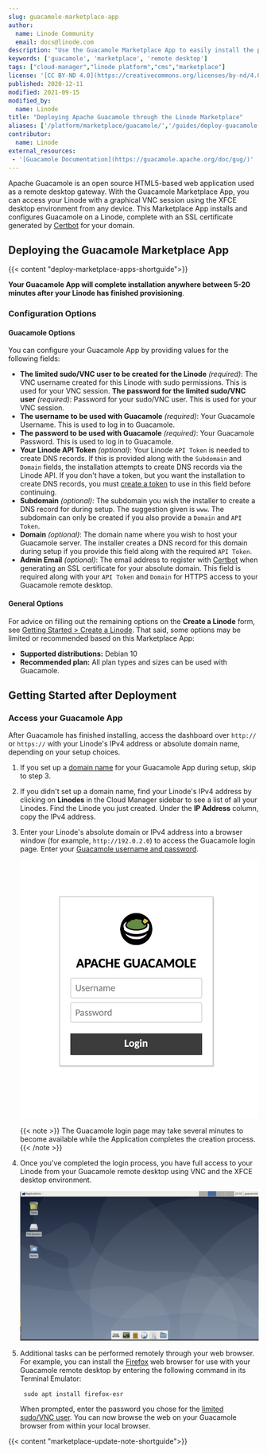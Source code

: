```yaml
---
slug: guacamole-marketplace-app
author:
  name: Linode Community
  email: docs@linode.com
description: "Use the Guacamole Marketplace App to easily install the popular open source remote desktop and access your Linode from any device."
keywords: ['guacamole', 'marketplace', 'remote desktop']
tags: ["cloud-manager","linode platform","cms","marketplace"]
license: '[CC BY-ND 4.0](https://creativecommons.org/licenses/by-nd/4.0)'
published: 2020-12-11
modified: 2021-09-15
modified_by:
  name: Linode
title: "Deploying Apache Guacamole through the Linode Marketplace"
aliases: ['/platform/marketplace/guacamole/','/guides/deploy-guacamole-with-marketplace-apps/']
contributor:
  name: Linode
external_resources:
 - '[Guacamole Documentation](https://guacamole.apache.org/doc/gug/)'
---
```


Apache Guacamole is an open source HTML5-based web application used as a remote desktop gateway. With the Guacamole Marketplace App, you can access your Linode with a graphical VNC session using the XFCE desktop environment from any device. This Marketplace App installs and configures Guacamole on a Linode, complete with an SSL certificate generated by [Certbot](https://certbot.eff.org/) for your domain.

## Deploying the Guacamole Marketplace App

{{< content "deploy-marketplace-apps-shortguide">}}

**Your Guacamole App will complete installation anywhere between 5-20 minutes after your Linode has finished provisioning**.

### Configuration Options

#### Guacamole Options

You can configure your Guacamole App by providing values for the following fields:

- **The limited sudo/VNC user to be created for the Linode** *(required)*: The VNC username created for this Linode with sudo permissions. This is used for your VNC session.
**The password for the limited sudo/VNC user** *(required)*:  Password for your sudo/VNC user. This is used for your VNC session.
- **The username to be used with Guacamole** *(required)*:  Your Guacamole Username. This is used to log in to Guacamole.
- **The password to be used with Guacamole** *(required)*:  Your Guacamole Password. This is used to log in to Guacamole.
- **Your Linode API Token** *(optional)*:  Your Linode `API Token` is needed to create DNS records. If this is provided along with the `Subdomain` and `Domain` fields, the installation attempts to create DNS records via the Linode API. If you don't have a token, but you want the installation to create DNS records, you must [create a token](/docs/platform/api/getting-started-with-the-linode-api/#get-an-access-token) to use in this field before continuing.
- **Subdomain** *(optional)*: The subdomain you wish the installer to create a DNS record for during setup. The suggestion given is `www`. The subdomain can only be created if you also provide a `Domain` and `API Token`.
- **Domain** *(optional)*: The domain name where you wish to host your Guacamole server. The installer creates a DNS record for this domain during setup if you provide this field along with the required `API Token`.
- **Admin Email** *(optional)*: The email address to register with [Certbot](https://certbot.eff.org/) when generating an SSL certificate for your absolute domain. This field is required along with your `API Token` and `Domain` for HTTPS access to your Guacamole remote desktop.

#### General Options

For advice on filling out the remaining options on the **Create a Linode** form, see [Getting Started > Create a Linode](/docs/guides/getting-started/#create-a-linode). That said, some options may be limited or recommended based on this Marketplace App:

- **Supported distributions:** Debian 10
- **Recommended plan:** All plan types and sizes can be used with Guacamole.

## Getting Started after Deployment

### Access your Guacamole App

After Guacamole has finished installing, access the dashboard over `http://` or `https://` with your Linode's IPv4 address or absolute domain name, depending on your setup choices.

1. If you set up a [domain name](#guacamole-options) for your Guacamole App during setup, skip to step 3.

1. If you didn't set up a domain name, find your Linode's IPv4 address by clicking on **Linodes** in the Cloud Manager sidebar to see a list of all your Linodes. Find the Linode you just created. Under the **IP Address** column, copy the IPv4 address.

1. Enter your Linode's absolute domain or IPv4 address into a browser window (for example, `http://192.0.2.0`) to access the Guacamole login page. Enter your [Guacamole username and password](#guacamole-options).

    ![View the Guacamole login page.](guacamole-login-page.png)

    {{< note >}}
The Guacamole login page may take several minutes to become available while the Application completes the creation process.
{{< /note >}}

1. Once you've completed the login process, you have full access to your Linode from your Guacamole remote desktop using VNC and the XFCE desktop environment.

     ![The Guacamole remote desktop provides access to your Linode through a web browser.](guacamole-xfce.png)

1. Additional tasks can be performed remotely through your web browser. For example, you can install the [Firefox](https://www.mozilla.org/firefox) web browser for use with your Guacamole remote desktop by entering the following command in its Terminal Emulator:

        sudo apt install firefox-esr

    When prompted, enter the password you chose for the [limited sudo/VNC user](#guacamole-options). You can now browse the web on your Guacamole browser from within your local browser.

{{< content "marketplace-update-note-shortguide">}}
